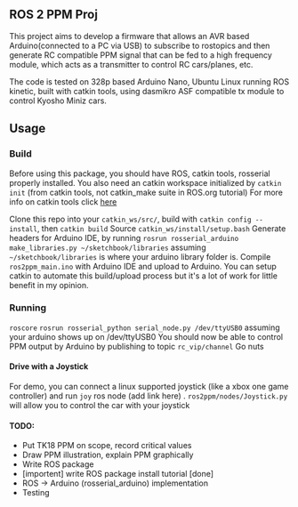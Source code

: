 ## ROS 2 PPM Proj
This project aims to develop a firmware that allows an AVR based Arduino(connected to a PC via USB) to subscribe to rostopics and then generate RC compatible PPM signal that can be fed to a high frequency module, which acts as a transmitter to control RC cars/planes, etc.

The code is tested on 328p based Arduino Nano, Ubuntu Linux running ROS kinetic, built with catkin tools, using dasmikro ASF compatible tx module to control Kyosho Miniz cars.

## Usage

### Build
Before using this package, you should have ROS, catkin tools, rosserial properly installed. 
You also need an catkin workspace initialized by `catkin init` (from catkin tools, not catkin_make suite in ROS.org tutorial)
For more info on catkin tools click [here](https://catkin-tools.readthedocs.io/en/latest/index.html)

Clone this repo into your `catkin_ws/src/`, build with `catkin config --install`, then `catkin build`
Source `catkin_ws/install/setup.bash`
Generate headers for Arduino IDE, by running `rosrun rosserial_arduino make_libraries.py ~/sketchbook/libraries` assuming `~/sketchbook/libraries` is where your arduino library folder is.
Compile `ros2ppm_main.ino` with Arduino IDE and upload to Arduino. 
You can setup catkin to automate this build/upload process but it's a lot of work for little benefit in my opinion.

### Running
`roscore`
`rosrun rosserial_python serial_node.py /dev/ttyUSB0` assuming your arduino shows up on /dev/ttyUSB0
You should now be able to control PPM output by Arduino by publishing to topic `rc_vip/channel`
Go nuts

#### Drive with a Joystick
For demo, you can connect a linux supported joystick (like a xbox one game controller) and run `joy` ros node (add link here)  . `ros2ppm/nodes/Joystick.py` will allow you to control the car with your joystick

#### TODO:
* Put TK18 PPM on scope, record critical values
* Draw PPM illustration, explain PPM graphically
* Write ROS package
* [importent] write ROS package install tutorial [done]
* ROS -> Arduino (rosserial_arduino) implementation
* Testing
